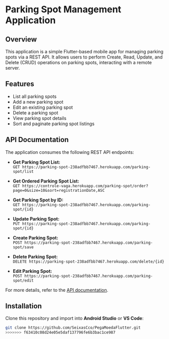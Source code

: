 # Parking Spot Management Application

## Overview
This application is a simple Flutter-based mobile app for managing parking spots via a REST API. It allows users to perform Create, Read, Update, and Delete (CRUD) operations on parking spots, interacting with a remote server.

## Features
- List all parking spots
- Add a new parking spot
- Edit an existing parking spot
- Delete a parking spot
- View parking spot details
- Sort and paginate parking spot listings

## API Documentation
The application consumes the following REST API endpoints:

- **Get Parking Spot List:**  
  `GET https://parking-spot-238adfbb7467.herokuapp.com/parking-spot/list`

- **Get Ordered Parking Spot List:**  
  `GET https://controle-vaga.herokuapp.com/parking-spot/order?page=0&size=10&sort=registrationDate,ASC`

- **Get Parking Spot by ID:**  
  `GET https://parking-spot-238adfbb7467.herokuapp.com/parking-spot/{id}`

- **Update Parking Spot:**  
  `PUT https://parking-spot-238adfbb7467.herokuapp.com/parking-spot/{id}`

- **Create Parking Spot:**  
  `POST https://parking-spot-238adfbb7467.herokuapp.com/parking-spot/save`

- **Delete Parking Spot:**  
  `DELETE https://parking-spot-238adfbb7467.herokuapp.com/delete/{id}`

- **Edit Parking Spot:**  
  `POST https://parking-spot-238adfbb7467.herokuapp.com/parking-spot/edit`

For more details, refer to the [API documentation](https://documenter.getpostman.com/view/4601883/2s8YY9xTHv).

## Installation
Clone this repository and import into **Android Studio** or **VS Code**:

```bash
git clone https://github.com/SeixasCco/PegaMoedaFlutter.git
>>>>>>> f63410c08d24e05e5daf137796fe6b3bac1ce987
